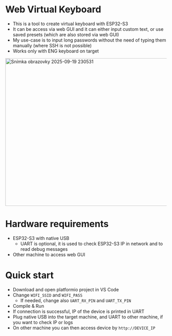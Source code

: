 # Web Virtual Keyboard
- This is a tool to create virtual keyboard with ESP32-S3
- It can be access via web GUI and it can either input custom text, or use saved presets (which are also stored via web GUI)
- My use-case is to input long passwords without the need of typing them manually (where SSH is not possible)
- Works only with ENG keyboard on target

<img width="825" height="460" alt="Snímka obrazovky 2025-09-19 230531" src="https://github.com/user-attachments/assets/6764f580-fd7d-4e62-a432-80344b9e164b" />

# Hardware requirements
- ESP32-S3 with native USB
    - UART is optional, it is used to check ESP32-S3 IP in network and to read debug messages
- Other machine to access web GUI

# Quick start
- Download and open platformio project in VS Code
- Change `WIFI_SSID` and `WIFI_PASS`
    - If needed, change also `UART_RX_PIN` and `UART_TX_PIN`
- Compile & Run
- If connection is successful, IP of the device is printed in UART
- Plug native USB into the target machine, and UART to other machine, if you want to check IP or logs
- On other machine you can then access device by `http://DEVICE_IP`
